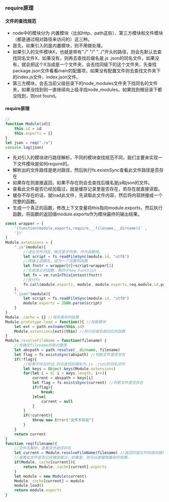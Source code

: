 ### require原理

#### 文件的查找规范

- node中的模块分为 内置模块（比如http、path这些）、第三方模块和文件模块（都是通过相对路径来访问的）这三种。
- 首先，如果引入的是内置模块，则不用做处理。
- 如果引入的文件模块X，也就是带有"./" "/" "../"开头的路径，则会先默认去查找同名文件X，如果没有，则再去查找后缀名是.js .json的同名文件，如果没有，就会把这个X当成是一个文件夹，会去找同级下的这个文件夹，先查找package.json文件看看main的配置项，如果没有配置文件则去查找文件夹下的index.js文件，index.json文件。
- 第三方模块，会去当前父级目录下的node_modules文件夹下找同名的文件夹，如果没找到则一直继续向上级寻找node_modules。如果找到根目录下都没找到，则not found。

#### require原理

```js
//
function Module(id){
    this.id = id
    this.exports = {}
}
let json = req("./a")
console.log(json)
```
- 先对引入的模块进行路径解析，不同的模块查找规范不同，我们主要来实现一下文件模块是如何require的。
- 解析出的文件路径是绝对路径，然后执行fs.existsSync查看此文件路径是否存在
- 如果存在则直接返回，如果不存在则会去查找后缀名是js和json的文件。
- 查看此文件是否已经加载过，就是缓存记录里是否存在，若存在就直接读取。
- 缓存不存在的话，就load此文件，先读取此文件内容，然后将内容拼接成一个完整的函数。
- 生成一个真正的函数，修改上下文变量将this指向module.exports，然后执行函数，将函数的返回值module.exports作为模块最终的输出结果。
```js
const wrapper = [
    '(function(module,exports,require,__filename,__dirname){' ,
    '})'
]
Module.extensions = {
    ".js"(module){
        //读出文件内容，格式是字符串，作为函数体。
        let script = fs.readFileSync(module.id, "utf8") 
        //拼接上函数名，成为一个完整的函数
        let fnstr = wrapper[0]+script+wrapper[1]
        //生成真正的函数，等同于new Function
        let fn = vm.runInThisContext(fnstr)
        //执行fn
        fn.call(module.exports, module, module.exports,req,module.id,path.dirname(module.id))
    },
    ".json"(module){
        let script = fs.readFileSync(module.id, "utf8")
        module.exports = JSON.parse(script)
    }
}
Module._cache = {} //保存缓存的结果
Module.prototype.load = function(){ //加载模块
    let ext = path.extname(this.id)
    Module.extensions[ext](this) //执行后缀名相对应的函数
}
Module.resolveFileName = function(filename) {
    //先确定filename的绝对路径
    let abspath = path.resolve(__dirname, filename)
    let flag = fs.existsSync(abspath) //判断文件是否存在
    if(!flag){
        //如果不存在的话,则去查找后缀名为.js .json的同名文件
        let keys = Object.keys(Module.extensions)
        for(let i = 0; i < keys.length; i++){
            current = abspath + keys[i]
            let flag = fs.existsSync(current) //判断文件是否存在
            if(flag){
                break;
            }else{
                current = null
            }
        }
        if(!current){
            throw new Error("文件不存在")
        }
    }
    return current
}
function req(filename){
    //文件名解析，查看文件是否存在
    let current = Module.resolveFileName(filename) //返回的是文件的绝对路径
    //查看此文件是否已经被加载过，如果是，则可以直接取缓存的结果。
    if(Module._cache[current]){
        return Module._cache[current].exports
    }
    let module = new Module(current)
    Module._cache[current] = module
    module.load()
    return module.exports
}
```